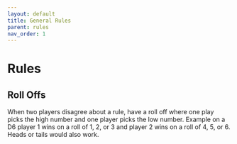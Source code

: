 ```yaml
---
layout: default
title: General Rules
parent: rules
nav_order: 1
---
```

# Rules
## Roll Offs
When two players disagree about a rule, have a roll off where one play picks the high number and one player picks the low number. Example on a D6 player 1 wins on a roll of 1, 2, or 3 and player 2 wins on a roll of 4, 5, or 6. Heads or tails would also work.
